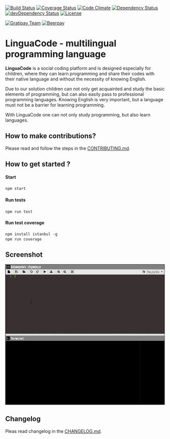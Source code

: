 [![Build Status](https://travis-ci.org/LinguaCode/core.svg?branch=master)](https://travis-ci.org/LinguaCode/core)
[![Coverage Status](https://coveralls.io/repos/github/LinguaCode/core/badge.svg?branch=master&v=6)](https://coveralls.io/github/LinguaCode/core?branch=master)
[![Code Climate](https://codeclimate.com/github/LinguaCode/core/badges/gpa.svg?v=1)](https://codeclimate.com/github/LinguaCode/core)
[![Dependency Status](https://david-dm.org/LinguaCode/core.svg)](https://david-dm.org/LinguaCode/core)
[![devDependency Status](https://david-dm.org/LinguaCode/core/dev-status.svg)](https://david-dm.org/LinguaCode/core#info=devDependencies)
[![License](http://img.shields.io/:license-gpl3-blue.svg?style=flat-square)](http://www.gnu.org/licenses/gpl-3.0.html)

[![Gratipay Team](https://img.shields.io/gratipay/team/LinguaCode.svg?maxAge=2592000&)](https://gratipay.com/LinguaCode/)
[![Beerpay](https://img.shields.io/beerpay/LinguaCode/core.svg?maxAge=2592000?style=flat-square)](https://beerpay.io/LinguaCode/core)

# LinguaCode - multilingual programming language
**LinguaCode** is a social coding platform and is designed especially for children, where they can learn programming and share their codes with their native language and without the necessity of knowing English.

Due to our solution children can not only get acquainted and study the basic elements of programming, but can also easily pass to professional programming languages. Knowing English is very important, but a language must not be a barrier for learning programming. 

With LinguaCode one can not only study programming, but also learn languages.

## How to make contributions?
Please read and follow the steps in the [CONTRIBUTING.md](https://github.com/LinguaCode/core/blob/master/CONTRIBUTING.md).

## How to get started ?
#### Start
`npm start`

#### Run tests
`npm run test`

#### Run test coverage
```
npm install istanbul -g
npm run coverage
```

## Screenshot

![0.0.1](/screenshots/demonstration_0.0.1.gif)

## Changelog
Pleas read changelog in the [CHANGELOG.md](https://github.com/LinguaCode/core/blob/master/CHANGELOG.md).
